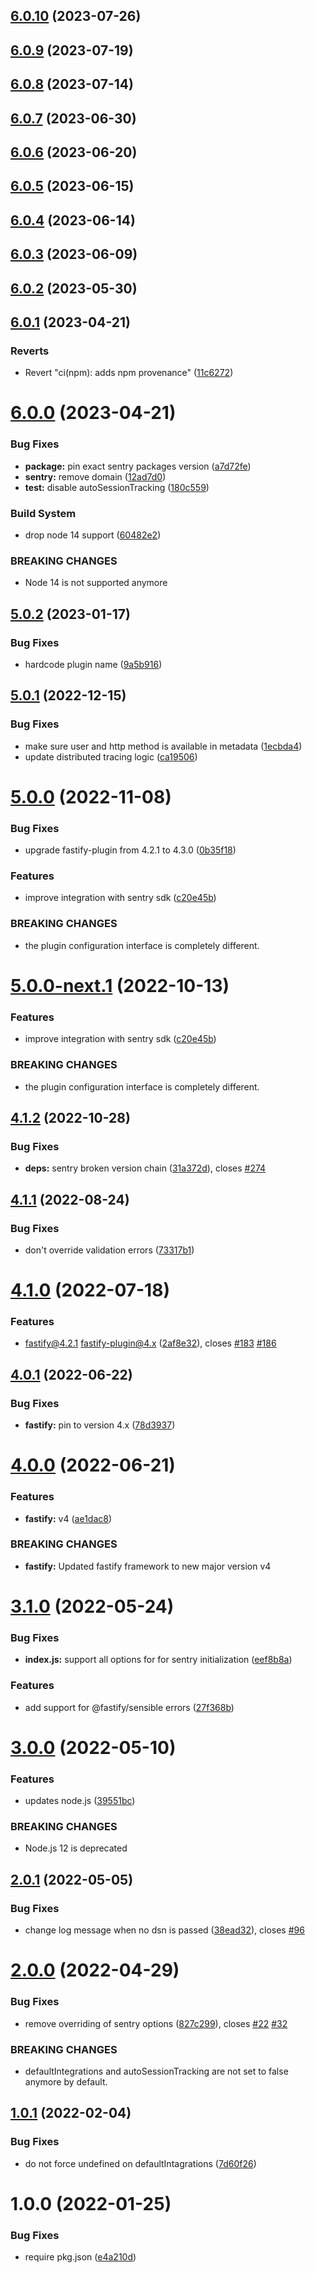 ## [6.0.10](https://github.com/immobiliare/fastify-sentry/compare/v6.0.9...v6.0.10) (2023-07-26)

## [6.0.9](https://github.com/immobiliare/fastify-sentry/compare/v6.0.8...v6.0.9) (2023-07-19)

## [6.0.8](https://github.com/immobiliare/fastify-sentry/compare/v6.0.7...v6.0.8) (2023-07-14)

## [6.0.7](https://github.com/immobiliare/fastify-sentry/compare/v6.0.6...v6.0.7) (2023-06-30)

## [6.0.6](https://github.com/immobiliare/fastify-sentry/compare/v6.0.5...v6.0.6) (2023-06-20)

## [6.0.5](https://github.com/immobiliare/fastify-sentry/compare/v6.0.4...v6.0.5) (2023-06-15)

## [6.0.4](https://github.com/immobiliare/fastify-sentry/compare/v6.0.3...v6.0.4) (2023-06-14)

## [6.0.3](https://github.com/immobiliare/fastify-sentry/compare/v6.0.2...v6.0.3) (2023-06-09)

## [6.0.2](https://github.com/immobiliare/fastify-sentry/compare/v6.0.1...v6.0.2) (2023-05-30)

## [6.0.1](https://github.com/immobiliare/fastify-sentry/compare/v6.0.0...v6.0.1) (2023-04-21)


### Reverts

* Revert "ci(npm): adds npm provenance" ([11c6272](https://github.com/immobiliare/fastify-sentry/commit/11c62721f27c4c5a25df276b52d42fe72dbeda27))

# [6.0.0](https://github.com/immobiliare/fastify-sentry/compare/v5.0.2...v6.0.0) (2023-04-21)


### Bug Fixes

* **package:** pin exact sentry packages version ([a7d72fe](https://github.com/immobiliare/fastify-sentry/commit/a7d72fedaf06beb5207306f3160fa960f8751ea2))
* **sentry:** remove domain ([12ad7d0](https://github.com/immobiliare/fastify-sentry/commit/12ad7d0f944a2c293e02d98d61f65cf69a6b7cab))
* **test:** disable autoSessionTracking ([180c559](https://github.com/immobiliare/fastify-sentry/commit/180c5597950d190268a2a1e8008d8ba6fcdbd8ef))


### Build System

* drop node 14 support ([60482e2](https://github.com/immobiliare/fastify-sentry/commit/60482e29db28010850decd7b89b5545b409ed0d6))


### BREAKING CHANGES

* Node 14 is not supported anymore

## [5.0.2](https://github.com/immobiliare/fastify-sentry/compare/v5.0.1...v5.0.2) (2023-01-17)


### Bug Fixes

* hardcode plugin name ([9a5b916](https://github.com/immobiliare/fastify-sentry/commit/9a5b91691c3b9249a0926da006bfd66f873a5d1a))

## [5.0.1](https://github.com/immobiliare/fastify-sentry/compare/v5.0.0...v5.0.1) (2022-12-15)


### Bug Fixes

* make sure user and http method is available in metadata ([1ecbda4](https://github.com/immobiliare/fastify-sentry/commit/1ecbda45bef86ebacdc75e0d22fcec7ad8f02a0c))
* update distributed tracing logic ([ca19506](https://github.com/immobiliare/fastify-sentry/commit/ca1950692cf7b0f44c41d1025a34b0f51df829fb))

# [5.0.0](https://github.com/immobiliare/fastify-sentry/compare/v4.1.2...v5.0.0) (2022-11-08)


### Bug Fixes

* upgrade fastify-plugin from 4.2.1 to 4.3.0 ([0b35f18](https://github.com/immobiliare/fastify-sentry/commit/0b35f181ad031f0b47cd8e57e39261637d0f06f7))


### Features

* improve integration with sentry sdk ([c20e45b](https://github.com/immobiliare/fastify-sentry/commit/c20e45b4231645a0a8cbde3569da7051ccaa6ce2))


### BREAKING CHANGES

* the plugin configuration interface is completely different.

# [5.0.0-next.1](https://github.com/immobiliare/fastify-sentry/compare/v4.1.1...v5.0.0-next.1) (2022-10-13)


### Features

* improve integration with sentry sdk ([c20e45b](https://github.com/immobiliare/fastify-sentry/commit/c20e45b4231645a0a8cbde3569da7051ccaa6ce2))


### BREAKING CHANGES

* the plugin configuration interface is completely different.

## [4.1.2](https://github.com/immobiliare/fastify-sentry/compare/v4.1.1...v4.1.2) (2022-10-28)


### Bug Fixes

* **deps:** sentry broken version chain ([31a372d](https://github.com/immobiliare/fastify-sentry/commit/31a372d4f6c6b8584e16536737e977e25df8f741)), closes [#274](https://github.com/immobiliare/fastify-sentry/issues/274)

## [4.1.1](https://github.com/immobiliare/fastify-sentry/compare/v4.1.0...v4.1.1) (2022-08-24)


### Bug Fixes

* don't override validation errors ([73317b1](https://github.com/immobiliare/fastify-sentry/commit/73317b16072b8650f6aa5dac3d0581be7ac6baba))

# [4.1.0](https://github.com/immobiliare/fastify-sentry/compare/v4.0.1...v4.1.0) (2022-07-18)


### Features

* fastify@4.2.1 fastify-plugin@4.x ([2af8e32](https://github.com/immobiliare/fastify-sentry/commit/2af8e32239c249369e32c36ffc73e894fc092cec)), closes [#183](https://github.com/immobiliare/fastify-sentry/issues/183) [#186](https://github.com/immobiliare/fastify-sentry/issues/186)

## [4.0.1](https://github.com/immobiliare/fastify-sentry/compare/v4.0.0...v4.0.1) (2022-06-22)


### Bug Fixes

* **fastify:** pin to version 4.x ([78d3937](https://github.com/immobiliare/fastify-sentry/commit/78d39377615058cc9f9e549ce4e1af60fb67c24e))

# [4.0.0](https://github.com/immobiliare/fastify-sentry/compare/v3.1.0...v4.0.0) (2022-06-21)


### Features

* **fastify:** v4 ([ae1dac8](https://github.com/immobiliare/fastify-sentry/commit/ae1dac8de03a3d9d24ddec6f4186c91ecb79eed5))


### BREAKING CHANGES

* **fastify:** Updated fastify framework to new major version v4

# [3.1.0](https://github.com/immobiliare/fastify-sentry/compare/v3.0.0...v3.1.0) (2022-05-24)


### Bug Fixes

* **index.js:** support all options for for sentry initialization ([eef8b8a](https://github.com/immobiliare/fastify-sentry/commit/eef8b8a7f442c0b524875a258ae41827eeb4f38d))


### Features

* add support for @fastify/sensible errors ([27f368b](https://github.com/immobiliare/fastify-sentry/commit/27f368b84ff92f8f7a38db7fdea2ea181c2e68db))

# [3.0.0](https://github.com/immobiliare/fastify-sentry/compare/v2.0.1...v3.0.0) (2022-05-10)


### Features

* updates node.js ([39551bc](https://github.com/immobiliare/fastify-sentry/commit/39551bc67cc56edd0ce8ab89a280a24b9fc4ffd7))


### BREAKING CHANGES

* Node.js 12 is deprecated

## [2.0.1](https://github.com/immobiliare/fastify-sentry/compare/v2.0.0...v2.0.1) (2022-05-05)


### Bug Fixes

* change log message when no dsn is passed ([38ead32](https://github.com/immobiliare/fastify-sentry/commit/38ead3228c3eac400f4a02b7c9c49a8c1b77e1a6)), closes [#96](https://github.com/immobiliare/fastify-sentry/issues/96)

# [2.0.0](https://github.com/immobiliare/fastify-sentry/compare/v1.0.1...v2.0.0) (2022-04-29)


### Bug Fixes

* remove overriding of sentry options ([827c299](https://github.com/immobiliare/fastify-sentry/commit/827c29941fc0e3811d5bd0c2af63c37db17b879d)), closes [#22](https://github.com/immobiliare/fastify-sentry/issues/22) [#32](https://github.com/immobiliare/fastify-sentry/issues/32)


### BREAKING CHANGES

* defaultIntegrations and autoSessionTracking are not set to false anymore by default.

## [1.0.1](https://github.com/immobiliare/fastify-sentry/compare/v1.0.0...v1.0.1) (2022-02-04)


### Bug Fixes

* do not force undefined on defaultIntagrations ([7d60f26](https://github.com/immobiliare/fastify-sentry/commit/7d60f26b8ed5e90afa5eeac3e1a92d5485dcb462))

# 1.0.0 (2022-01-25)


### Bug Fixes

* require pkg.json ([e4a210d](https://github.com/immobiliare/fastify-sentry/commit/e4a210d35d6e2b2c1af90b831ac6d50506a8222a))

